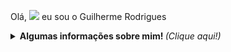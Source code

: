 Olá, <img src="https://raw.githubusercontent.com/kaueMarques/kaueMarques/master/hi.gif" width="30px"> eu sou o Guilherme Rodrigues 

 <p align="center">
<details> <p align="center">
	<summary> <b> Algumas informações sobre mim! </b> <i>(Clique aqui!)</i> </summary>
<br>
	
![Guilherme Rodrigues github stats](https://github-readme-stats.vercel.app/api?username=GuilhermeRodriguesSantos&theme=react&show_icons=true)
	
![Top Langs](https://github-readme-stats.vercel.app/api/top-langs/?username=GuilhermeRodriguesSantos&layout=compact&theme=react&show)
	
 ![Snake animation](https://github.com/GuilhermeRodriguesSantos/GuilhermeRodriguesSantos/blob/output/github-contribution-grid-snake.svg) 
